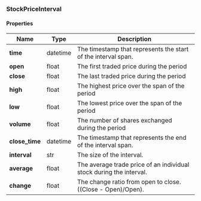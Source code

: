 

[//]: # (CLASS:StockPriceInterval)

[//]: # (KIND:object)

### StockPriceInterval

#### Properties

[//]: # (START_DEFINITION)

Name | Type | Description
------------ | ------------- | -------------
**time** | datetime | The timestamp that represents the start of the interval span. &nbsp;
**open** | float | The first traded price during the period &nbsp;
**close** | float | The last traded price during the period &nbsp;
**high** | float | The highest price over the span of the period &nbsp;
**low** | float | The lowest price over the span of the period &nbsp;
**volume** | float | The number of shares exchanged during the period &nbsp;
**close_time** | datetime | The timestamp that represents the end of the interval span. &nbsp;
**interval** | str | The size of the interval. &nbsp;
**average** | float | The average trade price of an individual stock during the interval. &nbsp;
**change** | float | The change ratio from open to close.  ((Close - Open)/Open). &nbsp;

[//]: # (END_DEFINITION)



